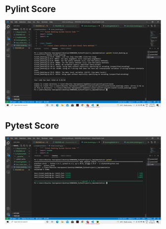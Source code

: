 # Pylint Score
![](https://github.com/Veerapaneni-Deepika/99005898_PythonProject/blob/main/5_Images/pylint.png)

# Pytest Score
![](https://github.com/Veerapaneni-Deepika/99005898_PythonProject/blob/main/5_Images/pytest.png)
